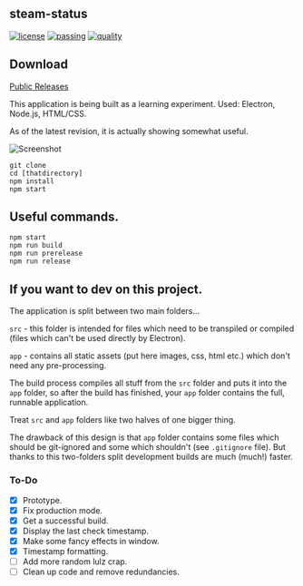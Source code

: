 ## steam-status

[![license](https://img.shields.io/npm/l/express.svg)]() [![passing](https://img.shields.io/badge/build-passing-green.svg?style=flat)]() [![quality](https://img.shields.io/badge/quality-inbetween-green.svg?style=flat)]()

## Download

[Public Releases](https://github.com/thejordanprice/steam-status/releases)

This application is being built as a learning experiment.
Used: Electron, Node.js, HTML/CSS.

As of the latest revision, it is actually showing somewhat useful.

![Screenshot](http://i.imgur.com/0Vex9uN.png)

```
git clone 
cd [thatdirectory]
npm install
npm start
```

## Useful commands.

```
npm start
npm run build
npm run prerelease
npm run release
```

## If you want to dev on this project.

The application is split between two main folders...

`src` - this folder is intended for files which need to be transpiled or compiled (files which can't be used directly by Electron).

`app` - contains all static assets (put here images, css, html etc.) which don't need any pre-processing.

The build process compiles all stuff from the `src` folder and puts it into the `app` folder, so after the build has finished, your `app` folder contains the full, runnable application.

Treat `src` and `app` folders like two halves of one bigger thing.

The drawback of this design is that `app` folder contains some files which should be git-ignored and some which shouldn't (see `.gitignore` file). But thanks to this two-folders split development builds are much (much!) faster.

### To-Do

- [x] Prototype.
- [x] Fix production mode.
- [x] Get a successful build.
- [x] Display the last check timestamp.
- [x] Make some fancy effects in window.
- [x] Timestamp formatting.
- [ ] Add more random lulz crap.
- [ ] Clean up code and remove redundancies.
